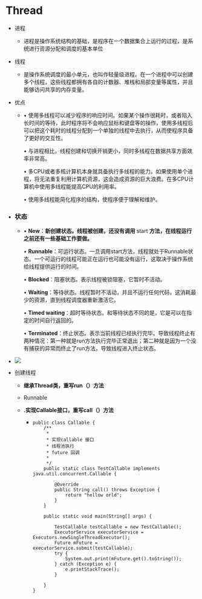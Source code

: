 # Thread

- 进程

  - 进程是操作系统结构的基础，是程序在一个数据集合上运行的过程，是系统进行资源分配和调度的基本单位

- 线程

  - 是操作系统调度的最小单元，也叫作轻量级进程。在一个进程中可以创建多个线程，这些线程都拥有各自的计数器、堆栈和局部变量等属性，并且能够访问共享的内存变量。

- 优点

  - • 使用多线程可以减少程序的响应时间。如果某个操作很耗时，或者陷入长时间的等待，此时程序将不会响应鼠标和键盘等的操作，使用多线程后可以把这个耗时的线程分配到一个单独的线程中去执行，从而使程序具备了更好的交互性。

    • 与进程相比，线程创建和切换开销更小，同时多线程在数据共享方面效率非常高。

    • 多CPU或者多核计算机本身就具备执行多线程的能力。如果使用单个进程，将无法重复利用计算机资源，这会造成资源的巨大浪费。在多CPU计算机中使用多线程能提高CPU的利用率。

    • 使用多线程能简化程序的结构，使程序便于理解和维护。

- ### 状态

  - • **New**：**新创建状态。线程被创建，还没有调用** start **方法，在线程运行之前还有一些基础工作要做。**

    • **Runnable**：可运行状态。一旦调用start方法，线程就处于Runnable状态。一个可运行的线程可能正在运行也可能没有运行，这取决于操作系统给线程提供运行的时间。

    • **Blocked**：阻塞状态。表示线程被锁阻塞，它暂时不活动。

    • **Waiting**：等待状态。线程暂时不活动，并且不运行任何代码，这消耗最少的资源，直到线程调度器重新激活它。

    • **Timed waiting**：超时等待状态。和等待状态不同的是，它是可以在指定的时间自行返回的。

    • **Terminated**：终止状态。表示当前线程已经执行完毕。导致线程终止有两种情况：第一种就是run方法执行完毕正常退出；第二种就是因为一个没有捕获的异常而终止了run方法，导致线程进入终止状态。

- ![](C:\Users\czdxn\Desktop\md\think\think\md\pic\Thread.png)

- 创建线程

  - **继承Thread类，重写run（）方法**

  - Runnable

  - **.实现Callable接口，重写call（）方法**

    - ```
      public class Callable {
          /**
           *
           * 实现callable 接口
           * 线程池执行
           * future 回调
           *
           */
          public static class TestCallable implements java.util.concurrent.Callable {
      
              @Override
              public String call() throws Exception {
                  return "hellow orld";
              }
          }
      
          public static void main(String[] args) {
      
              TestCallable testCallable = new TestCallable();
              ExecutorService executorService = Executors.newSingleThreadExecutor();
              Future mFuture = executorService.submit(testCallable);
              try {
                  System.out.print(mFuture.get().toString());
              } catch (Exception e) {
                  e.printStackTrace();
              }
      
          }
      }
      ```

  
















